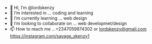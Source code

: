 - 👋 Hi, I’m @lordskenzy
- 👀 I’m interested in ... coding and learning
- 🌱 I’m currently learning ... web design 
- 💞️ I’m looking to collaborate on ... web developmet/design
- 📫 How to reach me ...+2347059874302 or lordskenzy@gmail.com https://instagram.com/savage_skenzy1

<!---
lordskenzy/lordskenzy is a ✨ special ✨ repository because its `README.md` (this file) appears on your GitHub profile.
You can click the Preview link to take a look at your changes.
--->
